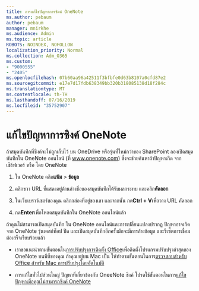 ```yaml
---
title: การแก้ไขปัญหาการซิงค์ OneNote
ms.author: pebaum
author: pebaum
manager: mnirkhe
ms.audience: Admin
ms.topic: article
ROBOTS: NOINDEX, NOFOLLOW
localization_priority: Normal
ms.collection: Adm_O365
ms.custom:
- "9000555"
- "2405"
ms.openlocfilehash: 07b60aa96a42511f3bfbfe0d63b8107a0cfd87e2
ms.sourcegitcommit: e17e7d17fdb638349bb320b318085138d18f284c
ms.translationtype: MT
ms.contentlocale: th-TH
ms.lasthandoff: 07/16/2019
ms.locfileid: "35752907"
---
```

# <a name="troubleshoot-onenote-sync-issues"></a>แก้ไขปัญหาการซิงค์ OneNote

ถ้าสมุดบันทึกที่ซิงค์จะไม่ถูกเก็บไว้ บน OneDrive หรือรุ่นที่ใหม่กว่าของ SharePoint ลองเปิดสมุดบันทึกใน OneNote ออนไลน์ (ที่ www.onenote.com) ซึ่งจะช่วยค้นหาถ้าปัญหาเกิด จากเซิร์ฟเวอร์ หรือ โดย OneNote

1. ใน OneNote คลิก**แฟ้ม** > **ข้อมูล**

2. คลิกขวา URL ที่แสดงอยู่ด้านล่างชื่อของสมุดบันทึกได้รับผลกระทบ และคลิก**คัดลอก**

3. ในเว็บเบราว์เซอร์ของคุณ คลิกกล่องที่อยู่ของเขา และจากนั้น กด**Ctrl + V**เพื่อวาง URL คัดลอก

4. กด**Enter**เพื่อโหลดสมุดบันทึกใน OneNote ออนไลน์แล้ว

ถ้าคุณไม่สามารถเปิดสมุดบันทึก ใน OneNote ออนไลน์และการเปลี่ยนแปลงปรากฏ ปัญหาอาจเกิดจาก OneNote รุ่นเดสก์ท็อป ปิด และเปิดสมุดบันทึกอีกครั้งมักจะมีการล้างข้อมูล และรีเซ็ตการเชื่อมต่อเสร็จเรียบร้อยแล้ว

* เราขอแนะนำตามขั้นตอนใน[การปรับปรุงการติดตั้ง Office](https://support.office.com/article/Install-Office-updates-2ab296f3-7f03-43a2-8e50-46de917611c5)เพื่อติดตั้งโปรแกรมปรับปรุงล่าสุดของ OneNote บนพีซีของคุณ ถ้าคุณอยู่บน Mac เป็น ให้ทำตามขั้นตอนในการ[ตรวจสอบสำหรับ Office สำหรับ Mac การปรับปรุงโดยอัตโนมัติ](https://support.office.com/article/update-office-for-mac-automatically-bfd1e497-c24d-4754-92ab-910a4074d7c1)

* การแก้ไขทั่วไปส่วนใหญ่ ปัญหาที่เกี่ยวข้องกับ OneeNote ซิงค์ โปรดใช้ขั้นตอนในการ[แก้ไขปัญหาเมื่อคุณไม่สามารถซิงค์ OneNote](https://support.office.com/article/Fix-issues-when-you-can-t-sync-OneNote-299495ef-66d1-448f-90c1-b785a6968d45)
